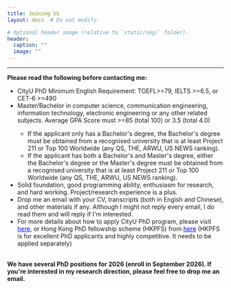 ```yaml
---
title: Joining Us
layout: docs  # Do not modify.

# Optional header image (relative to `static/img/` folder).
header:
  caption: ""
  image: ""
---
```

---
<b>Please read the following before contacting me: </b>
<br>
<ul>
<li>CityU PhD Minimum English Requirement: TOEFL>=79, IELTS >=6.5, or CET-6 >=490</li>
<li>Master/Bachelor in computer science, communication engineering, information technology, electronic engineering or any other related subjects. Average GPA Score must >=85 (total 100) or 3.5 (total 4.0)</li>
<ul>
<li>If the applicant only has a Bachelor's degree, the Bachelor's degree must be obtained from a recognised university that is at least Project 211 or Top 100 Worldwide (any QS, THE, ARWU, US NEWS ranking).</li>
<li>If the applicant has both a Bachelor's and Master's degree, either the Bachelor's degree or the Master's degree must be obtained from a recognised university that is at least Project 211 or Top 100 Worldwide (any QS, THE, ARWU, US NEWS ranking).</li>
</ul>
<li>Solid foundation, good programming ability, enthusiasm for research, and hard working. Project/research experience is a plus.</li>
<li>Drop me an email with your CV, transcripts (both in Engish and Chinese), and other materials if any. Although I might not reply every email, I do read them and will reply if I'm interested.</li>
<li>For more details about how to apply CityU PhD program, please visit <a href="https://www.cityu.edu.hk/pg/research-degree-programmes" style="color:blue;">here</a>, or Hong Kong PhD fellowship scheme (HKPFS) from <a href="https://www.cityu.edu.hk/pg/hong-kong-phd-fellowship-scheme" style="color:blue;">here</a> (HKPFS is for excellent PhD applicants and highly competitive. It needs to be applied separately)</li>
</ul>
<br>
<b>We have several PhD positions for 2026 (enroll in September 2026). If you're interested in my research direction, please feel free to drop me an email.</b>